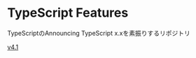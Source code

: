 # TypeScript Features

TypeScriptのAnnouncing TypeScript x.xを素振りするリポジトリ

[v4.1](https://devblogs.microsoft.com/typescript/announcing-typescript-4-1/)

